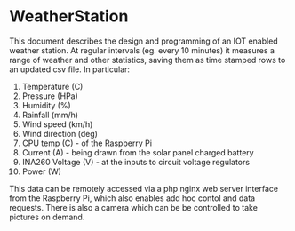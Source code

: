 # WeatherStation

This document describes the design and programming of an IOT enabled weather station. At regular intervals (eg. every 10 minutes) it measures a range of weather and other statistics, saving them as time stamped rows to an updated csv file. In particular:
1. Temperature (C)
2. Pressure (HPa)
3. Humidity (%)
4. Rainfall (mm/h)
5. Wind speed (km/h)
6. Wind direction (deg)
7. CPU temp (C) - of the Raspberry Pi
8. Current (A) - being drawn from the solar panel charged battery
9. INA260 Voltage (V) - at the inputs to circuit voltage regulators
10. Power (W)

This data can be remotely accessed via a php nginx web server interface from the Raspberry Pi, which also enables add hoc contol and data requests. There is also a camera which can be be controlled to take pictures on demand.
